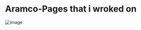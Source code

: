 # Aramco-Pages that i wroked on 


![image](https://github.com/Bader975/Aramco-Pages/assets/80196102/41c49466-e9e0-4c4c-9b1d-314d4f0e6942)

